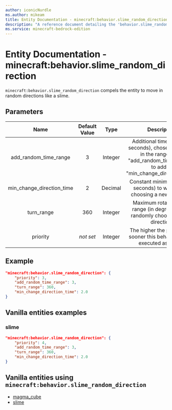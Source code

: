 ```yaml
---
author: iconicNurdle
ms.author: mikeam
title: Entity Documentation - minecraft:behavior.slime_random_direction
description: "A reference document detailing the 'behavior.slime_random_direction' entity goal"
ms.service: minecraft-bedrock-edition
---
```


# Entity Documentation - minecraft:behavior.slime_random_direction

`minecraft:behavior.slime_random_direction` compels the entity to move in random directions like a slime.

## Parameters

| Name| Default Value| Type| Description |
|:-----------:|:-----------:|:-----------:|:-----------:|
| add_random_time_range| 3| Integer| Additional time (in whole seconds), chosen randomly in the range of [0, "add_random_time_range"], to add to "min_change_direction_time". |
| min_change_direction_time| 2| Decimal| Constant minimum time (in seconds) to wait before choosing a new direction. |
| turn_range| 360| Integer| Maximum rotation angle range (in degrees) when randomly choosing a new direction. |
|priority|*not set*|Integer|The higher the priority, the sooner this behavior will be executed as a goal.|

## Example

```json
"minecraft:behavior.slime_random_direction": {
    "priority": 3,
    "add_random_time_range": 3,
    "turn_range": 360,
    "min_change_direction_time": 2.0
}
```

## Vanilla entities examples

### slime

```json
"minecraft:behavior.slime_random_direction": {
    "priority": 4,
    "add_random_time_range": 3,
    "turn_range": 360,
    "min_change_direction_time": 2.0
}
```

## Vanilla entities using `minecraft:behavior.slime_random_direction`

- [magma_cube](../../../../Source/VanillaBehaviorPack_Snippets/entities/magma_cube.md)
- [slime](../../../../Source/VanillaBehaviorPack_Snippets/entities/slime.md)
